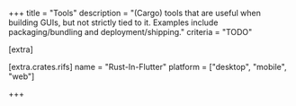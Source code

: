 +++
title = "Tools"
description = "(Cargo) tools that are useful when building GUIs, but not strictly tied to it. Examples include packaging/bundling and deployment/shipping."
criteria = "TODO"

[extra]

[extra.crates.rifs]
name = "Rust-In-Flutter"
platform = ["desktop", "mobile", "web"]

+++
